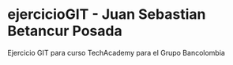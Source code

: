# ejercicioGIT - Juan Sebastian Betancur Posada
Ejercicio GIT para curso TechAcademy para el Grupo Bancolombia

